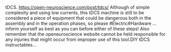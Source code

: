 tDCS. https://open-neuroscience.com/post/tdcs/
Although of simple complexity and using low currents, this tDCS machine is still to be considered a piece of equipment that could be dangerous both in the assembly and in the operation phases, so please  #Electric#Hardware ...
inform yourself as best as you can before either of these steps! Also remember that the openeuroscience website cannot be held responsible for any injuries that might occur from improper use of this tool.DIY tDCS instructables...
